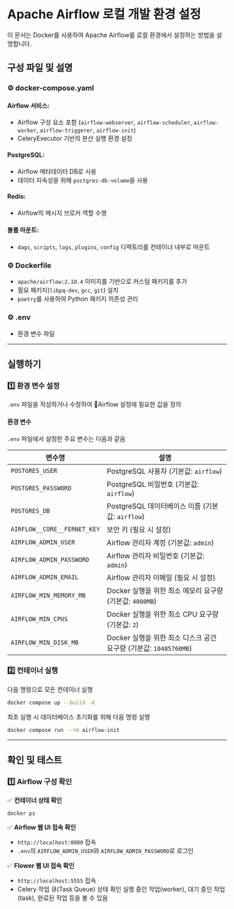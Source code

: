 # Apache Airflow 로컬 개발 환경 설정

이 문서는 Docker를 사용하여 Apache Airflow를 로컬 환경에서 설정하는 방법을 설명합니다.

## 구성 파일 및 설명

### ⚙️ docker-compose.yaml
#### Airflow 서비스:
  - Airflow 구성 요소 포함 (`airflow-webserver`, `airflow-scheduler`, `airflow-worker`, `airflow-triggerer`, `airflow-init`)
  - CeleryExecutor 기반의 분산 실행 환경 설정
#### PostgreSQL:
  - Airflow 메타데이터 DB로 사용
  - 데이터 지속성을 위해 `postgres-db-volume`을 사용
#### Redis:
  - Airflow의 메시지 브로커 역할 수행
#### 볼륨 마운트:
  - `dags`, `scripts`, `logs`, `plugins`, `config` 디렉토리를 컨테이너 내부로 마운트

### ⚙️ Dockerfile
  - `apache/airflow:2.10.4` 이미지를 기반으로 커스텀 패키지를 추가
  - 필요 패키지(`libpq-dev`, `gcc`, `git`) 설치
  - `poetry`를 사용하여 Python 패키지 의존성 관리

### ⚙️ .env
  - 환경 변수 파일

---

## 실행하기

### 1️⃣ 환경 변수 설정

`.env` 파일을 작성하거나 수정하여 Airflow 설정에 필요한 값을 정의

#### 환경 변수

`.env` 파일에서 설정한 주요 변수는 다음과 같음

| 변수명                     | 설명                                       |
|----------------------------|--------------------------------------------|
| `POSTGRES_USER`           | PostgreSQL 사용자 (기본값: `airflow`)      |
| `POSTGRES_PASSWORD`       | PostgreSQL 비밀번호 (기본값: `airflow`)    |
| `POSTGRES_DB`            | PostgreSQL 데이터베이스 이름 (기본값: `airflow`) |
| `AIRFLOW__CORE__FERNET_KEY` | 보안 키 (필요 시 설정)      |
| `AIRFLOW_ADMIN_USER`      | Airflow 관리자 계정 (기본값: `admin`)      |
| `AIRFLOW_ADMIN_PASSWORD`  | Airflow 관리자 비밀번호 (기본값: `admin`)  |
| `AIRFLOW_ADMIN_EMAIL`     | Airflow 관리자 이메일 (필요 시 설정)          |
| `AIRFLOW_MIN_MEMORY_MB`   | Docker 실행을 위한 최소 메모리 요구량 (기본값: `4000MB`) |
| `AIRFLOW_MIN_CPUS`        | Docker 실행을 위한 최소 CPU 요구량 (기본값: `2`) |
| `AIRFLOW_MIN_DISK_MB`     | Docker 실행을 위한 최소 디스크 공간 요구량 (기본값: `10485760MB`) |

### 2️⃣ 컨테이너 실행

다음 명령으로 모든 컨테이너 실행
```sh
docker compose up --build -d
```

최초 실행 시 데이터베이스 초기화를 위해 다음 명령 실행
```sh
docker compose run --rm airflow-init
```

---

## 확인 및 테스트

### 1️⃣ Airflow 구성 확인

✅ **컨테이너 상태 확인**
```
docker ps
```

✅ **Airflow 웹 UI 접속 확인**
- `http://localhost:8080` 접속
- `.env`의 `AIRFLOW_ADMIN_USER`와 `AIRFLOW_ADMIN_PASSWORD`로 로그인

✅ **Flower 웹 UI 접속 확인**
- `http://localhost:5555` 접속
- Celery 작업 큐(Task Queue) 상태 확인
실행 중인 작업(worker), 대기 중인 작업(task), 완료된 작업 등을 볼 수 있음
